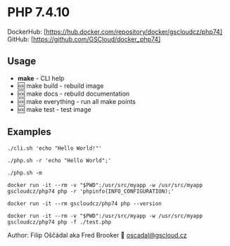 # PHP 7.4.10

DockerHub: [https://hub.docker.com/repository/docker/gscloudcz/php74]  
GitHub: [https://github.com/GSCloud/docker_php74]

## Usage

* **make** - CLI help
* 🆘 make build - rebuild image
* 🆘 make docs - rebuild documentation
* 🆘 make everything - run all make points
* 🆘 make test - test image

## Examples

`./cli.sh 'echo "Hello World!"'`  

`./php.sh -r 'echo "Hello World";'`  

`./php.sh -m`

`docker run -it --rm -v "$PWD":/usr/src/myapp -w /usr/src/myapp gscloudcz/php74 php -r 'phpinfo(INFO_CONFIGURATION);'`

`docker run -it --rm gscloudcz/php74 php --version`  

`docker run -it --rm -v "$PWD":/usr/src/myapp -w /usr/src/myapp gscloudcz/php74 php -f ./test.php`

Author: Filip Oščádal aka Fred Brooker 💌 <oscadal@gscloud.cz>
